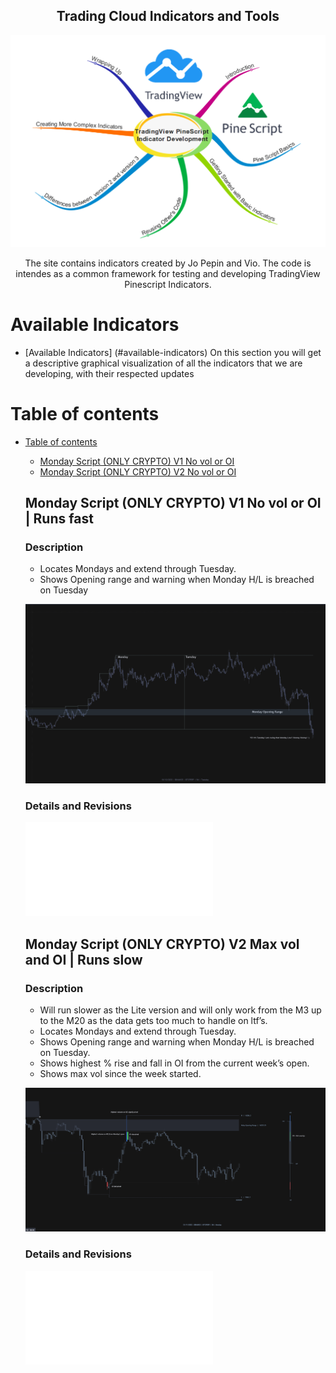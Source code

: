
<h2 align="center"> Trading Cloud Indicators and Tools </h2>

<p align="center">
  <img  width="900" src="./general/assets/pine_script_logo.webp" alt=" Trading Cloud Indicators and Tools" >
</p>

<p align="center" > The site contains indicators created by Jo Pepin and Vio. The code is intendes as a common framework for testing and developing TradingView Pinescript Indicators. </p>




# Available Indicators 
- [Available Indicators] (#available-indicators)
	On this section you will get a descriptive graphical visualization of all the indicators that we are developing, with their respected updates

# Table of contents
- [Table of contents](#table-of-contents)
  - [Monday Script (ONLY CRYPTO) V1 No vol or OI](#monday-script-v1)  
  - [Monday Script (ONLY CRYPTO) V2 No vol or OI](#monday-script-v2)  
  
  
  ## Monday Script (ONLY CRYPTO) V1 No vol or OI  |  Runs fast 
	
	### Description
	
	* Locates Mondays and extend through Tuesday. 
	* Shows Opening range and warning when Monday H/L is breached on Tuesday 
	
	![Image](doc/jo-pippin/assets/monday_script_v1/description.png "Image")
	
	### Details and Revisions
	![Details and Revisions](doc/jo-pippin/monday_script_v1.md "Details and Revisions")	
	
	

  ## Monday Script (ONLY CRYPTO) V2  Max vol and OI   |  Runs slow
	
	### Description
	
	* Will run slower as the Lite version and will only work from the M3 up to the M20 as the data gets too much to handle on ltf’s. 
	* Locates Mondays and extend through Tuesday. 
	* Shows Opening range and warning when Monday H/L is breached on Tuesday. 
	* Shows highest % rise and fall in OI from the current week’s open. 
	* Shows max vol since the week started.
	
	![Image](doc/jo-pippin/assets/monday_script_v2/description.png "Image")
	
	### Details and Revisions
	![Details and Revisions](doc/jo-pippin/monday_script_v2.md "Details and Revisions")	
